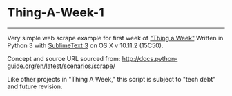 # Thing-A-Week-1
-----
Very simple web scrape example for first week of ["Thing a Week"](http://codeaweek.tumblr.com/).Written in Python 3 with [SublimeText 3](http://www.sublimetext.com/3) on OS X v 10.11.2 (15C50).

Concept and source URL sourced from: http://docs.python-guide.org/en/latest/scenarios/scrape/

Like other projects in "Thing A Week," this script is subject to "tech debt" and future revision.
